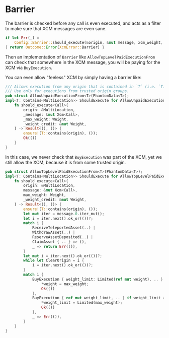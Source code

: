 # Barrier

The barrier is checked before any call is even executed, and acts as a filter to make sure that XCM
messages are even sane.

```rust
if let Err(_) =
    Config::Barrier::should_execute(&origin, &mut message, xcm_weight, &mut weight_credit)
{ return Outcome::Error(XcmError::Barrier) }
```

Then an implementation of `Barrier` like `AllowTopLevelPaidExecutionFrom` can check that somewhere
in the XCM message, you will be paying for the XCM via `BuyExecution`.

You can even allow "feeless" XCM by simply having a barrier like:

```rust
/// Allows execution from any origin that is contained in `T` (i.e. `T::Contains(origin)`) without any payments.
/// Use only for executions from trusted origin groups.
pub struct AllowUnpaidExecutionFrom<T>(PhantomData<T>);
impl<T: Contains<MultiLocation>> ShouldExecute for AllowUnpaidExecutionFrom<T> {
    fn should_execute<Call>(
        origin: &MultiLocation,
        _message: &mut Xcm<Call>,
        _max_weight: Weight,
        _weight_credit: &mut Weight,
    ) -> Result<(), ()> {
        ensure!(T::contains(origin), ());
        Ok(())
    }
}
```

In this case, we never check that `BuyExecution` was part of the XCM, yet we still allow the XCM,
because it is from some trusted origin.

<!-- slide:break -->

```rust
pub struct AllowTopLevelPaidExecutionFrom<T>(PhantomData<T>);
impl<T: Contains<MultiLocation>> ShouldExecute for AllowTopLevelPaidExecutionFrom<T> {
    fn should_execute<Call>(
        origin: &MultiLocation,
        message: &mut Xcm<Call>,
        max_weight: Weight,
        _weight_credit: &mut Weight,
    ) -> Result<(), ()> {
        ensure!(T::contains(origin), ());
        let mut iter = message.0.iter_mut();
        let i = iter.next().ok_or(())?;
        match i {
            ReceiveTeleportedAsset(..) |
            WithdrawAsset(..) |
            ReserveAssetDeposited(..) |
            ClaimAsset { .. } => (),
            _ => return Err(()),
        }
        let mut i = iter.next().ok_or(())?;
        while let ClearOrigin = i {
            i = iter.next().ok_or(())?;
        }
        match i {
            BuyExecution { weight_limit: Limited(ref mut weight), .. } if *weight >= max_weight => {
                *weight = max_weight;
                Ok(())
            },
            BuyExecution { ref mut weight_limit, .. } if weight_limit == &Unlimited => {
                *weight_limit = Limited(max_weight);
                Ok(())
            },
            _ => Err(()),
        }
    }
}
```
